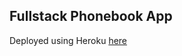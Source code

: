 ## Fullstack Phonebook App ##
Deployed using Heroku [here](https://murmuring-temple-70062.herokuapp.com/)

